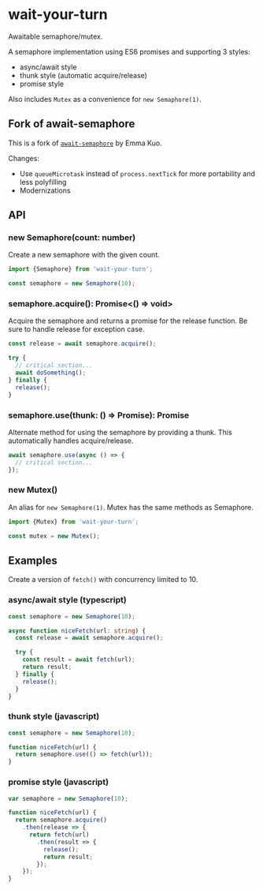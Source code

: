 # wait-your-turn

Awaitable semaphore/mutex.

A semaphore implementation using ES6 promises and supporting 3 styles:

* async/await style
* thunk style (automatic acquire/release)
* promise style

Also includes `Mutex` as a convenience for `new Semaphore(1)`.

## Fork of await-semaphore

This is a fork of [`await-semaphore`](https://www.npmjs.com/package/await-semaphore) by Emma Kuo.

Changes:
- Use `queueMicrotask` instead of `process.nextTick` for more portability and less polyfilling
- Modernizations

## API

### new Semaphore(count: number)

Create a new semaphore with the given count.

```ts
import {Semaphore} from 'wait-your-turn';

const semaphore = new Semaphore(10);
```

### semaphore.acquire(): Promise<() => void>

Acquire the semaphore and returns a promise for the release function. Be sure to handle release for exception case.

```ts
const release = await semaphore.acquire();

try {
  // critical section...
  await doSomething();
} finally {
  release();
}
```

### semaphore.use<T>(thunk: () => Promise<T>): Promise<T>

Alternate method for using the semaphore by providing a thunk. This automatically handles acquire/release.

```ts
await semaphore.use(async () => {
  // critical section...
});
```

### new Mutex()

An alias for `new Semaphore(1)`. Mutex has the same methods as Semaphore.

```ts
import {Mutex} from 'wait-your-turn';

const mutex = new Mutex();
```

## Examples

Create a version of `fetch()` with concurrency limited to 10.

### async/await style (typescript)

```ts
const semaphore = new Semaphore(10);

async function niceFetch(url: string) {
  const release = await semaphore.acquire();

  try {
    const result = await fetch(url);
    return result;
  } finally {
    release();
  }
}
```

### thunk style (javascript)

```js
const semaphore = new Semaphore(10);

function niceFetch(url) {
  return semaphore.use(() => fetch(url));
}
```

### promise style (javascript)

```js
var semaphore = new Semaphore(10);

function niceFetch(url) {
  return semaphore.acquire()
    .then(release => {
      return fetch(url)
        .then(result => {
          release();
          return result;
        });
    });
}
```
